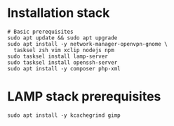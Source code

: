 # Installation stack

```shell
# Basic prerequisites
sudo apt update && sudo apt upgrade
sudo apt install -y network-manager-openvpn-gnome \
  tasksel zsh vim xclip nodejs npm
sudo tasksel install lamp-server
sudo tasksel install openssh-server
sudo apt install -y composer php-xml
```

# LAMP stack prerequisites
```shell
sudo apt install -y kcachegrind gimp
```
